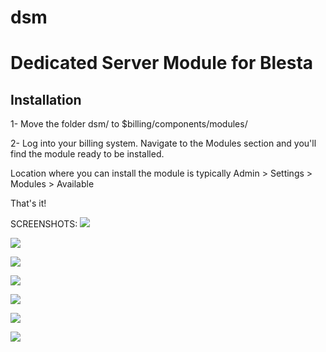 # dsm
Dedicated Server Module for Blesta
====

Installation
-------------
1- Move the folder dsm/ to $billing/components/modules/

2- Log into your billing system. Navigate to the Modules section and you'll find the module ready to be installed.

Location where you can install the module is typically Admin > Settings > Modules > Available

That's it!

SCREENSHOTS:
![](http://i.imgur.com/DrvqOt6.png)

![](http://i.imgur.com/qKSDE03.png)

![](http://i.imgur.com/8A6n3H2.png)

![](http://i.imgur.com/P7aTbWu.png)

![](http://i.imgur.com/4wHxHCT.png)

![](http://i.imgur.com/ca2zGVH.png)

![](http://i.imgur.com/KIHWUmm.png)
